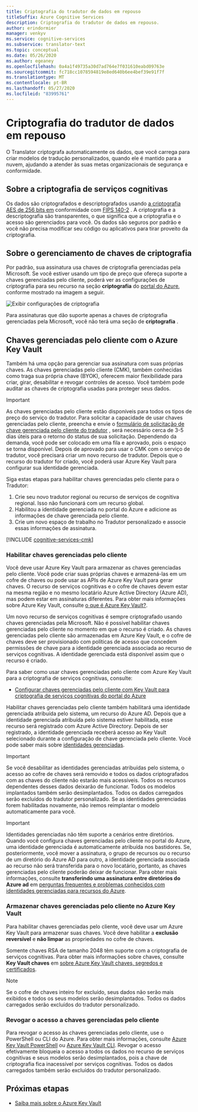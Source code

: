 ```yaml
---
title: Criptografia do tradutor de dados em repouso
titleSuffix: Azure Cognitive Services
description: Criptografia do tradutor de dados em repouso.
author: erindormier
manager: venkyv
ms.service: cognitive-services
ms.subservice: translator-text
ms.topic: conceptual
ms.date: 05/26/2020
ms.author: egeaney
ms.openlocfilehash: 0a4a1f49735a30d7ad764e7f031610eabd09763e
ms.sourcegitcommit: fc718cc1078594819e8ed640b6ee4bef39e91f7f
ms.translationtype: MT
ms.contentlocale: pt-BR
ms.lasthandoff: 05/27/2020
ms.locfileid: "83995761"
---
```

# <a name="translator-encryption-of-data-at-rest"></a>Criptografia do tradutor de dados em repouso

O Translator criptografa automaticamente os dados, que você carrega para criar modelos de tradução personalizados, quando ele é mantido para a nuvem, ajudando a atender às suas metas organizacionais de segurança e conformidade.

## <a name="about-cognitive-services-encryption"></a>Sobre a criptografia de serviços cognitivas

Os dados são criptografados e descriptografados usando [a criptografia AES de 256 bits em](https://en.wikipedia.org/wiki/Advanced_Encryption_Standard) conformidade com [FIPS 140-2](https://en.wikipedia.org/wiki/FIPS_140-2) . A criptografia e a descriptografia são transparentes, o que significa que a criptografia e o acesso são gerenciados para você. Os dados são seguros por padrão e você não precisa modificar seu código ou aplicativos para tirar proveito da criptografia.

## <a name="about-encryption-key-management"></a>Sobre o gerenciamento de chaves de criptografia

Por padrão, sua assinatura usa chaves de criptografia gerenciadas pela Microsoft. Se você estiver usando um tipo de preço que ofereça suporte a chaves gerenciadas pelo cliente, poderá ver as configurações de criptografia para seu recurso na seção **criptografia** do [portal do Azure](https://portal.azure.com), conforme mostrado na imagem a seguir.

![Exibir configurações de criptografia](../media/cognitive-services-encryption/encryptionblade.png)

Para assinaturas que dão suporte apenas a chaves de criptografia gerenciadas pela Microsoft, você não terá uma seção de **criptografia** .

## <a name="customer-managed-keys-with-azure-key-vault"></a>Chaves gerenciadas pelo cliente com o Azure Key Vault

Também há uma opção para gerenciar sua assinatura com suas próprias chaves. As chaves gerenciadas pelo cliente (CMK), também conhecidas como traga sua própria chave (BYOK), oferecem maior flexibilidade para criar, girar, desabilitar e revogar controles de acesso. Você também pode auditar as chaves de criptografia usadas para proteger seus dados.

> [!IMPORTANT]
> As chaves gerenciadas pelo cliente estão disponíveis para todos os tipos de preço do serviço do tradutor. Para solicitar a capacidade de usar chaves gerenciadas pelo cliente, preencha e envie o [formulário de solicitação de chave gerenciada pelo cliente do tradutor](https://aka.ms/cogsvc-cmk) , será necessário cerca de 3-5 dias úteis para o retorno do status de sua solicitação. Dependendo da demanda, você pode ser colocado em uma fila e aprovado, pois o espaço se torna disponível. Depois de aprovado para usar o CMK com o serviço de tradutor, você precisará criar um novo recurso de tradutor. Depois que o recurso do tradutor for criado, você poderá usar Azure Key Vault para configurar sua identidade gerenciada.

Siga estas etapas para habilitar chaves gerenciadas pelo cliente para o Tradutor:

1. Crie seu novo tradutor regional ou recurso de serviços de cognitiva regional. Isso não funcionará com um recurso global.
2. Habilitou a identidade gerenciada no portal do Azure e adicione as informações de chave gerenciada pelo cliente.
3. Crie um novo espaço de trabalho no Tradutor personalizado e associe essas informações de assinatura.

[!INCLUDE [cognitive-services-cmk](../../../includes/cognitive-services-cmk-regions.md)]

### <a name="enable-customer-managed-keys"></a>Habilitar chaves gerenciadas pelo cliente

Você deve usar Azure Key Vault para armazenar as chaves gerenciadas pelo cliente. Você pode criar suas próprias chaves e armazená-las em um cofre de chaves ou pode usar as APIs de Azure Key Vault para gerar chaves. O recurso de serviços cognitivas e o cofre de chaves devem estar na mesma região e no mesmo locatário Azure Active Directory (Azure AD), mas podem estar em assinaturas diferentes. Para obter mais informações sobre Azure Key Vault, consulte [o que é Azure Key Vault?](https://docs.microsoft.com/azure/key-vault/key-vault-overview).

Um novo recurso de serviços cognitivas é sempre criptografado usando chaves gerenciadas pela Microsoft. Não é possível habilitar chaves gerenciadas pelo cliente no momento em que o recurso é criado. As chaves gerenciadas pelo cliente são armazenadas em Azure Key Vault, e o cofre de chaves deve ser provisionado com políticas de acesso que concedem permissões de chave para a identidade gerenciada associada ao recurso de serviços cognitivas. A identidade gerenciada está disponível assim que o recurso é criado.

Para saber como usar chaves gerenciadas pelo cliente com Azure Key Vault para a criptografia de serviços cognitivas, consulte:

- [Configurar chaves gerenciadas pelo cliente com Key Vault para criptografia de serviços cognitivas do portal do Azure](../Encryption/cognitive-services-encryption-keys-portal.md)

Habilitar chaves gerenciadas pelo cliente também habilitará uma identidade gerenciada atribuída pelo sistema, um recurso do Azure AD. Depois que a identidade gerenciada atribuída pelo sistema estiver habilitada, esse recurso será registrado com Azure Active Directory. Depois de ser registrado, a identidade gerenciada receberá acesso ao Key Vault selecionado durante a configuração de chave gerenciada pelo cliente. Você pode saber mais sobre [identidades gerenciadas](https://docs.microsoft.com/azure/active-directory/managed-identities-azure-resources/overview).

> [!IMPORTANT]
> Se você desabilitar as identidades gerenciadas atribuídas pelo sistema, o acesso ao cofre de chaves será removido e todos os dados criptografados com as chaves do cliente não estarão mais acessíveis. Todos os recursos dependentes desses dados deixarão de funcionar. Todos os modelos implantados também serão desimplantados. Todos os dados carregados serão excluídos do tradutor personalizado. Se as identidades gerenciadas forem habilitadas novamente, não iremos reimplantar o modelo automaticamente para você.

> [!IMPORTANT]
> Identidades gerenciadas não têm suporte a cenários entre diretórios. Quando você configura chaves gerenciadas pelo cliente no portal do Azure, uma identidade gerenciada é automaticamente atribuída nos bastidores. Se, posteriormente, você mover a assinatura, o grupo de recursos ou o recurso de um diretório do Azure AD para outro, a identidade gerenciada associada ao recurso não será transferida para o novo locatário, portanto, as chaves gerenciadas pelo cliente poderão deixar de funcionar. Para obter mais informações, consulte **transferindo uma assinatura entre diretórios do Azure ad** em [perguntas frequentes e problemas conhecidos com identidades gerenciadas para recursos do Azure](https://docs.microsoft.com/azure/active-directory/managed-identities-azure-resources/known-issues#transferring-a-subscription-between-azure-ad-directories).  

### <a name="store-customer-managed-keys-in-azure-key-vault"></a>Armazenar chaves gerenciadas pelo cliente no Azure Key Vault

Para habilitar chaves gerenciadas pelo cliente, você deve usar um Azure Key Vault para armazenar suas chaves. Você deve habilitar a **exclusão reversível** e **não limpar** as propriedades no cofre de chaves.

Somente chaves RSA de tamanho 2048 têm suporte com a criptografia de serviços cognitivas. Para obter mais informações sobre chaves, consulte **Key Vault chaves** em [sobre Azure Key Vault chaves, segredos e certificados](https://docs.microsoft.com/azure/key-vault/about-keys-secrets-and-certificates#key-vault-keys).

> [!NOTE]
> Se o cofre de chaves inteiro for excluído, seus dados não serão mais exibidos e todos os seus modelos serão desimplantados. Todos os dados carregados serão excluídos do tradutor personalizado. 

### <a name="revoke-access-to-customer-managed-keys"></a>Revogar o acesso a chaves gerenciadas pelo cliente

Para revogar o acesso às chaves gerenciadas pelo cliente, use o PowerShell ou CLI do Azure. Para obter mais informações, consulte [Azure Key Vault PowerShell](https://docs.microsoft.com/powershell/module/az.keyvault//) ou [Azure Key Vault CLI](https://docs.microsoft.com/cli/azure/keyvault). Revogar o acesso efetivamente bloqueia o acesso a todos os dados no recurso de serviços cognitivas e seus modelos serão desimplantados, pois a chave de criptografia fica inacessível por serviços cognitivas. Todos os dados carregados também serão excluídos do tradutor personalizado.


## <a name="next-steps"></a>Próximas etapas

* [Saiba mais sobre o Azure Key Vault](https://docs.microsoft.com/azure/key-vault/key-vault-overview)
